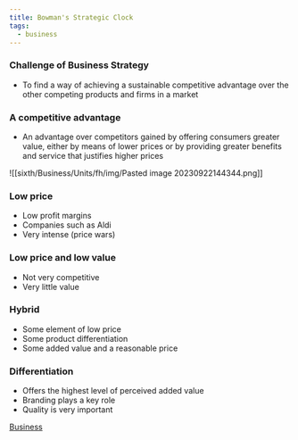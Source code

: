 ```yaml
---
title: Bowman's Strategic Clock
tags:
  - business
---
```

### Challenge of Business Strategy

- To find a way of achieving a sustainable competitive advantage over the other competing products and firms in a market

### A competitive advantage

- An advantage over competitors gained by offering consumers greater value, either by means of lower prices or by providing greater benefits and service that justifies higher prices

![[sixth/Business/Units/fh/img/Pasted image 20230922144344.png]]


### Low price

- Low profit margins
- Companies such as Aldi
- Very intense (price wars)

### Low price and low value

- Not very competitive
- Very little value

### Hybrid

- Some element of low price
- Some product differentiation
- Some added value and a reasonable price 

### Differentiation

- Offers the highest level of perceived added value
- Branding plays a key role
- Quality is very important



[Business](/Business)